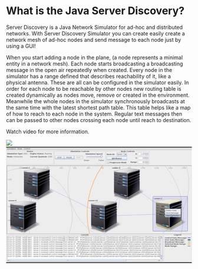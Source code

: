 # What is the Java Server Discovery?
Server Discovery is a Java Network Simulator for ad-hoc and distributed networks. 
With Server Discovery Simulator you can create easily create a network mesh of ad-hoc nodes and send message to each node just by using a GUI!

When you start adding a node in the plane, (a node represents a minimal entity in a network mesh). Each node starts broadcasting a broadcasting message in the open air repeatedly when created. Every node in the simulator has a range defined that describes reachability of it, like a physical antenna. These are all can be configured in the simulator easily. In order for each node to be reachable by other nodes new routing table is created dynamically as nodes move, remove or created in the environment. Meanwhile the whole nodes in the simulator synchronously broadcasts at the same time with the latest shortest path table. This table helps like a map of how to reach to each node in the system. Regular text messages then can be passed to other nodes crossing each node until reach to destination.

Watch video for more information.

![](https://github.com/metao1/server-discovery/raw/master/video.gif)
[![Watch the video](screenshot.png)](https://www.youtube.com/watch?v=GeJ2hzihFaM)
